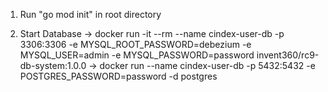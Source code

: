 1) Run "go mod init" in root directory

2) Start Database
-> docker run -it --rm --name cindex-user-db -p 3306:3306 -e MYSQL_ROOT_PASSWORD=debezium -e MYSQL_USER=admin -e MYSQL_PASSWORD=password invent360/rc9-db-system:1.0.0
-> docker run --name cindex-user-db -p 5432:5432 -e POSTGRES_PASSWORD=password -d postgres